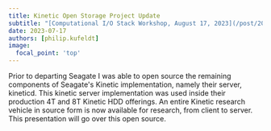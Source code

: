 ```yaml
---
title: Kinetic Open Storage Project Update
subtitle: "[Computational I/O Stack Workshop, August 17, 2023](/post/20230718-aug17/)"
date: 2023-07-17
authors: [philip.kufeldt]
image:
  focal_point: 'top'
---
```


Prior to departing Seagate I was able to open source the remaining components of Seagate's Kinetic implementation, namely their server, kineticd.  This kinetic server implementation was used inside their production 4T and 8T Kinetic HDD offerings.  An entire Kinetic research vehicle in source form is now available for research, from client to server.  This presentation will go over this open source.
